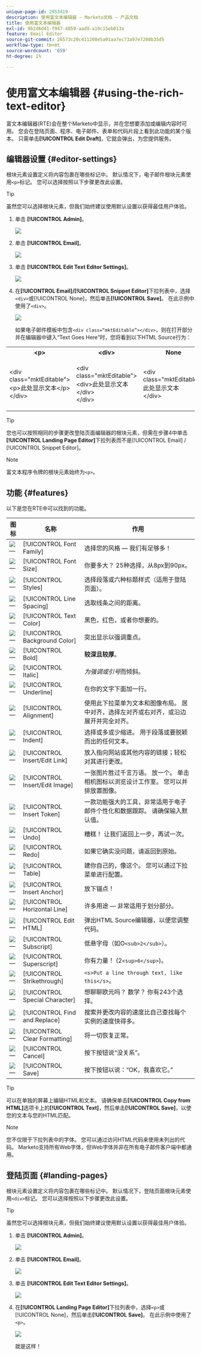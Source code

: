 ```yaml
---
unique-page-id: 2953419
description: 使用富文本编辑器 — Marketo文档 — 产品文档
title: 使用富文本编辑器
exl-id: 9b2d6d41-f947-4859-aad9-a10c15eb013a
feature: Email Editor
source-git-commit: 26573c20c411208e5a01aa7ec73a97e7208b35d5
workflow-type: tm+mt
source-wordcount: '659'
ht-degree: 1%

---
```


# 使用富文本编辑器 {#using-the-rich-text-editor}

富文本编辑器(RTE)会在整个Marketo中显示，并在您想要添加或编辑内容时可用。 您会在登陆页面、程序、电子邮件、表单和代码片段上看到此功能的某个版本。 只需单击&#x200B;**[!UICONTROL Edit Draft]**，它就会弹出，为您提供服务。

## 编辑器设置 {#editor-settings}

根块元素设置定义将内容包裹在哪些标记中。 默认情况下，电子邮件根块元素使用`<p>`标记。 您可以选择按照以下步骤更改此设置。

>[!TIP]
>
>虽然您可以选择根块元素，但我们始终建议使用默认设置以获得最佳用户体验。

1. 单击 **[!UICONTROL Admin]**。

   ![](assets/one.png)

1. 单击 **[!UICONTROL Email]**。

   ![](assets/two.png)

1. 单击 **[!UICONTROL Edit Text Editor Settings]**。

   ![](assets/three.png)

1. 在&#x200B;**[!UICONTROL Email]/[!UICONTROL Snippet Editor]**&#x200B;下拉列表中，选择`<div>`或[!UICONTROL None]，然后单击&#x200B;**[!UICONTROL Save]**。 在此示例中使用了`<div>`。

   ![](assets/four.png)

   如果电子邮件模板中包含`<div class=“mktEditable”></div>`，则在打开部分并在编辑器中键入“Text Goes Here”时，您将看到以下HTML Source行为：

<table>
 <tbody>
  <tr>
   <th>&lt;p&gt;</th>
   <th>&lt;div&gt;</th>
   <th>None</th>
  </tr>
  <tr>
   <td><p>&lt;div class="mktEditable"&gt;<br>&lt;p&gt;此处显示文本&lt;/p&gt;<br>&lt;/div&gt;</p></td>
   <td><p>&lt;div class="mktEditable"&gt;<br>&lt;div&gt;此处显示文本&lt;/div&gt;<br>&lt;/div&gt;</p></td>
   <td><p>&lt;div class="mktEditable"&gt;<br>此处显示文本<br>&lt;/div&gt;</p></td>
  </tr>
 </tbody>
</table>

>[!TIP]
>
>您也可以按照相同的步骤更改登陆页面编辑器的根块元素，但需在步骤4中单击&#x200B;**[!UICONTROL Landing Page Editor]**&#x200B;下拉列表而不是[!UICONTROL Email] / [!UICONTROL Snippet Editor]。

>[!NOTE]
>
>富文本程序令牌的根块元素始终为`<p>`。

## 功能 {#features}

以下是您在RTE中可以找到的功能。

| 图标 | 名称 | 作用 |
|---|---|---|
| ![—](assets/image2015-7-9-10-3a23-3a24.png) | [!UICONTROL Font Family] | 选择您的风格 — 我们有足够多！ |
| ![—](assets/image2015-7-9-10-3a22-3a11.png) | [!UICONTROL Font Size] | 你要多大？ 25种选择，从8px到90px。 |
| ![—](assets/image2015-7-9-10-3a59-3a4.png) | [!UICONTROL Styles] | 选择段落或六种标题样式（适用于登陆页面）。 |
| ![—](assets/image2015-7-9-10-3a20-3a1.png) | [!UICONTROL Line Spacing] | 选取线条之间的距离。 |
| ![—](assets/image2015-7-9-10-3a25-3a52.png) | [!UICONTROL Text Color] | 黑色，红色，或者你想要的。 |
| ![—](assets/image2015-7-9-10-3a24-3a38.png) | [!UICONTROL Background Color] | 突出显示以强调重点。 |
| ![—](assets/image2015-7-9-10-3a28-3a4.png) | [!UICONTROL Bold] | **较深且较厚**。 |
| ![—](assets/image2015-7-9-10-3a29-3a1.png) | [!UICONTROL Italic] | *为强调或引号*&#x200B;而倾斜。 |
| ![—](assets/image2015-7-9-10-3a30-3a56.png) | [!UICONTROL Underline] | 在你的文字下面加一行。 |
| ![—](assets/image2015-7-9-10-3a31-3a57.png) | [!UICONTROL Alignment] | 使用此下拉菜单为文本和图像布局。 居中对齐，选择左对齐或右对齐，或沿边展开并完全对齐。 |  | ![—](assets/image2015-7-9-10-3a32-3a47.png) | 列表 | 从下拉菜单中选择项目符号或数字。 项目符号的好用在于包含步骤的列表和数字。 |
| ![—](assets/image2015-7-9-10-3a38-3a0.png) | [!UICONTROL Indent] | 选择或多或少缩进。 用于段落或要脱颖而出的任何文本。 |
| ![—](assets/image2015-7-9-10-3a38-3a58.png) | [!UICONTROL Insert/Edit Link] | 放入指向网站或其他内容的链接；轻松对其进行更改。 |
| ![—](assets/image2015-7-9-10-3a39-3a42.png) | [!UICONTROL Insert/Edit Image] | 一张图片胜过千言万语。 放一个。 单击相机图标以浏览设计工作室。 您可以并排放置图像。 |
| ![—](assets/image2015-7-9-10-3a40-3a36.png) | [!UICONTROL Insert Token] | 一款功能强大的工具，非常适用于电子邮件个性化和数据跟踪。 请确保输入默认值。 |
| ![—](assets/image2015-7-9-10-3a41-3a21.png) | [!UICONTROL Undo] | 糟糕！ 让我们返回上一步，再试一次。 |
| ![—](assets/image2015-7-9-10-3a42-3a13.png) | [!UICONTROL Redo] | 如果它确实没问题，请返回到原始。 |
| ![—](assets/image2015-7-9-10-3a43-3a29.png) | [!UICONTROL Table] | 建你自己的，像这个。 您可以通过下拉菜单进行配置。 |
| ![—](assets/image2015-7-9-10-3a45-3a1.png) | [!UICONTROL Insert Anchor] | 放下锚点！ |
| ![—](assets/image2015-7-9-10-3a45-3a48.png) | [!UICONTROL Horizontal Line] | 许多用途 — 非常适用于划分部分。 |
| ![—](assets/image2015-10-6-12-3a12-3a17.png) | [!UICONTROL Edit HTML] | 弹出HTML Source编辑器，以便您调整代码。 |
| ![—](assets/image2015-7-9-10-3a47-3a36.png) | [!UICONTROL Subscript] | 低悬字母（如O`<sub>2</sub>`）。 |
| ![—](assets/image2015-7-9-10-3a48-3a35.png) | [!UICONTROL Superscript] | 你有力量！ (2`<sup>6</sup>`)。 |
| ![—](assets/image2015-7-9-10-3a49-3a31.png) | [!UICONTROL Strikethrough] | `<s>Put a line through text, like this</s>`。 |
| ![—](assets/image2015-7-9-10-3a50-3a11.png) | [!UICONTROL Special Character] | 想聊聊欧元吗？ 数学？ 你有243个选择。 |
| ![—](assets/image2015-7-9-10-3a52-3a26.png) | [!UICONTROL Find and Replace] | 搜索并更改内容的速度比自己查找每个实例的速度快得多。 |
| ![—](assets/image2015-7-9-10-3a53-3a37.png) | [!UICONTROL Clear Formatting] | 将一切恢复正常。 |
| ![—](assets/image2015-7-9-10-3a55-3a2.png) | [!UICONTROL Cancel] | 按下按钮说“没关系”。 |
| ![—](assets/image2015-7-9-10-3a56-3a2.png) | [!UICONTROL Save] | 按下按钮以说：“OK，我喜欢它。” |

>[!TIP]
>
>可以在单独的屏幕上编辑HTML和文本。 请确保单击&#x200B;**[!UICONTROL Copy from HTML]**&#x200B;选项卡上的&#x200B;**[!UICONTROL Text]**，然后单击&#x200B;**[!UICONTROL Save]**，以使您的文本与您的HTML匹配。

>[!NOTE]
>
>您不仅限于下拉列表中的字体。 您可以通过访问HTML代码来使用未列出的代码。 Marketo支持所有Web字体，但Web字体并非在所有电子邮件客户端中都通用。

## 登陆页面 {#landing-pages}

根块元素设置定义将内容包裹在哪些标记中。 默认情况下，登陆页面根块元素使用`<div>`标记。 您可以选择按照以下步骤更改此设置。

>[!TIP]
>
>虽然您可以选择根块元素，但我们始终建议使用默认设置以获得最佳用户体验。

1. 单击 **[!UICONTROL Admin]**。

   ![](assets/one.png)

1. 单击 **[!UICONTROL Email]**。

   ![](assets/two.png)

1. 单击 **[!UICONTROL Edit Text Editor Settings]**。

   ![](assets/three.png)

1. 在&#x200B;**[!UICONTROL Landing Page Editor]**&#x200B;下拉列表中，选择`<p>`或[!UICONTROL None]，然后单击&#x200B;**[!UICONTROL Save]**。 在此示例中使用了`<p>`。

   ![](assets/five.png)

   就是这样！
